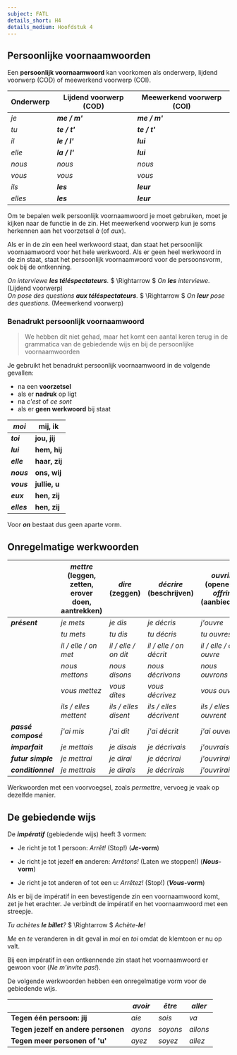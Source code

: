 ```yaml
---
subject: FATL
details_short: H4
details_medium: Hoofdstuk 4
---
```


## Persoonlijke voornaamwoorden

Een **persoonlijk voornaamwoord** kan voorkomen als onderwerp, lijdend voorwerp (COD) of meewerkend voorwerp (COI).

| **Onderwerp** | **Lijdend voorwerp (COD)** | **Meewerkend voorwerp (COI)** |
| ------------- | -------------------------- | ----------------------------- |
| *je*          | ***me / m'***              | ***me / m'***                 |
| *tu*          | ***te / t'***              | ***te / t'***                 |
| *il*          | ***le / l'***              | ***lui***                     |
| *elle*        | ***la / l'***              | ***lui***                     |
| *nous*        | *nous*                     | *nous*                        |
| *vous*        | *vous*                     | *vous*                        |
| *ils*         | ***les***                  | ***leur***                    |
| *elles*       | ***les***                  | ***leur***                    |

Om te bepalen welk persoonlijk voornaamwoord je moet gebruiken, moet je kijken naar de functie in de zin. Het meewerkend voorwerp kun je soms herkennen aan het voorzetsel *à* (of *aux*).

Als er in de zin een heel werkwoord staat, dan staat het persoonlijk voornaamwoord voor het hele werkwoord. Als er geen heel werkwoord in de zin staat, staat het persoonlijk voornaamwoord voor de persoonsvorm, ook bij de ontkenning.

*On interviewe **les téléspectateurs**.* $ \Rightarrow $ *On **les** interviewe.* (Lijdend voorwerp)  
*On pose des questions **aux téléspectateurs**.* $ \Rightarrow $ *On **leur** pose des questions.* (Meewerkend voorwerp)

### Benadrukt persoonlijk voornaamwoord

> We hebben dit niet gehad, maar het komt een aantal keren terug in de grammatica van de gebiedende wijs en bij de persoonlijke voornaamwoorden

Je gebruikt het benadrukt persoonlijk voornaamwoord in de volgende gevallen:

- na een **voorzetsel**
- als er **nadruk** op ligt
- na *c'est* of *ce sont*
- als er **geen werkwoord** bij staat

| ***moi***   | **mij, ik**   |
| ----------- | ------------- |
| ***toi***   | **jou, jij**  |
| ***lui***   | **hem, hij**  |
| ***elle***  | **haar, zij** |
| ***nous***  | **ons, wij**  |
| ***vous***  | **jullie, u** |
| ***eux***   | **hen, zij**  |
| ***elles*** | **hen, zij**  |

Voor ***on*** bestaat dus geen aparte vorm.

## Onregelmatige werkwoorden

|                     | ***mettre* (leggen, zetten, erover doen, aantrekken)** | ***dire* (zeggen)**  | ***décrire* (beschrijven)** | ***ouvrir* (openen), *offrir* (aanbieden)** |
| ------------------- | ------------------------------------------------------ | -------------------- | --------------------------- | ------------------------------------------- |
| ***présent***       | *je mets*                                              | *je dis*             | *je décris*                 | *j'ouvre*                                   |
|                     | *tu mets*                                              | *tu dis*             | *tu décris*                 | *tu ouvres*                                 |
|                     | *il / elle / on met*                                   | *il / elle / on dit* | *il / elle / on décrit*     | *il / elle / on ouvre*                      |
|                     | *nous mettons*                                         | *nous disons*        | *nous décrivons*            | *nous ouvrons*                              |
|                     | *vous mettez*                                          | *vous dites*         | *vous décrivez*             | *vous ouvrez*                               |
|                     | *ils / elles mettent*                                  | *ils / elles disent* | *ils / elles décrivent*     | *ils / elles ouvrent*                       |
| ***passé composé*** | *j'ai mis*                                             | *j'ai dit*           | *j'ai décrit*               | *j'ai ouvert*                               |
| ***imparfait***     | *je mettais*                                           | *je disais*          | *je décrivais*              | *j'ouvrais*                                 |
| ***futur simple***  | *je mettrai*                                           | *je dirai*           | *je décrirai*               | *j'ouvrirai*                                |
| ***conditionnel***  | *je mettrais*                                          | *je dirais*          | *je décrirais*              | *j'ouvrirais*                               |

Werkwoorden met een voorvoegsel, zoals *permettre*, vervoeg je vaak op dezelfde manier.

## De gebiedende wijs

De ***impératif*** (gebiedende wijs) heeft 3 vormen:

- Je richt je tot 1 persoon: *Arrêt!* (Stop!) (***Je*-vorm**)

- Je richt je tot jezelf **en** anderen: *Arrêtons!* (Laten we stoppen!) (***Nous*-vorm**)

- Je richt je tot anderen of tot een u: *Arrêtez!* (Stop!) (***Vous*-vorm**)

Als er bij de impératif in een bevestigende zin een voornaamwoord komt, zet je het erachter. Je verbindt de impératif en het voornaamwoord met een streepje.

*Tu achètes **le billet**?* $ \Rightarrow $ *Achète-**le**!*

*Me* en *te* veranderen in dit geval in *moi* en *toi* omdat de klemtoon er nu op valt.

Bij een impératif in een ontkennende zin staat het voornaamwoord er gewoon voor (*Ne m'invite pas!*).

De volgende werkwoorden hebben een onregelmatige vorm voor de gebiedende wijs.

|                                     | ***avoir*** | ***être*** | ***aller*** |
| ----------------------------------- | ----------- | ---------- | ----------- |
| **Tegen één persoon: jij**          | *aie*       | *sois*     | *va*        |
| **Tegen jezelf en andere personen** | *ayons*     | *soyons*   | *allons*    |
| **Tegen meer personen of 'u'**      | *ayez*      | *soyez*    | *allez*     |
